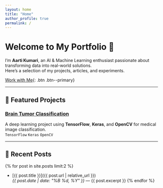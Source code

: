 ```yaml
---
layout: home
title: "Home"
author_profile: true
permalink: /
---
```



# Welcome to My Portfolio 🎉

I’m **Aarti Kumari**, an AI & Machine Learning enthusiast passionate about transforming data into real-world solutions.  
Here’s a selection of my projects, articles, and experiments.  

[Work with Me](https://www.fiverr.com/aartikumari16){: .btn .btn--primary}

---

## 🚀 Featured Projects

### [Brain Tumor Classification](https://github.com/aartikumari16/Brain-Tumor-Classification)
A deep learning project using **TensorFlow**, **Keras**, and **OpenCV** for medical image classification.  
`TensorFlow` `Keras` `OpenCV`

---

## 📝 Recent Posts
{% for post in site.posts limit:2 %}
- [{{ post.title }}]({{ post.url | relative_url }})  
  *{{ post.date | date: "%B %d, %Y" }}* — {{ post.excerpt }}
{% endfor %}
